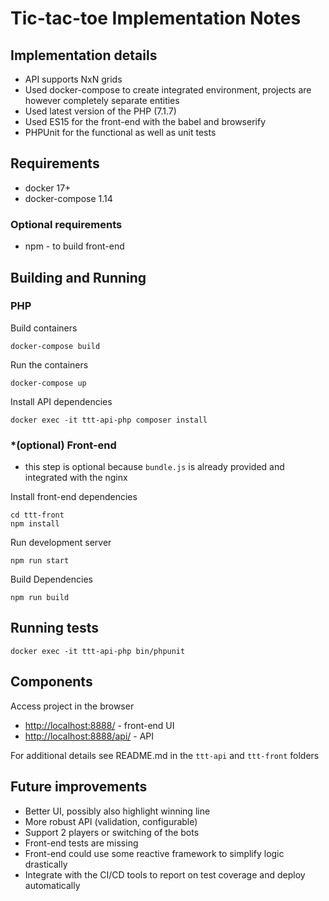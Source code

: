 # Tic-tac-toe Implementation Notes


## Implementation details
- API supports NxN grids
- Used docker-compose to create integrated environment, projects
  are however completely separate entities
- Used latest version of the PHP (7.1.7)
- Used ES15 for the front-end with the babel and browserify
- PHPUnit for the functional as well as unit tests


## Requirements
- docker 17+
- docker-compose 1.14

### Optional requirements
- npm - to build front-end

## Building and Running
### PHP
Build containers
```
docker-compose build
```

Run the containers
```
docker-compose up
```

Install API dependencies
```
docker exec -it ttt-api-php composer install
```

### *(optional) Front-end
* this step is optional because `bundle.js` is already provided
  and integrated with the nginx
  
Install front-end dependencies
```
cd ttt-front
npm install
```

Run development server
```
npm run start
```

Build Dependencies
```
npm run build
```

## Running tests
```
docker exec -it ttt-api-php bin/phpunit
```

## Components
Access project in the browser
- [http://localhost:8888/](http://localhost:8888/) - front-end UI
- [http://localhost:8888/api/](http://localhost:8888/api/) - API

For additional details see README.md in the `ttt-api` and `ttt-front` folders 

## Future improvements
- Better UI, possibly also highlight winning line
- More robust API (validation, configurable)
- Support 2 players or switching of the bots 
- Front-end tests are missing
- Front-end could use some reactive framework to simplify logic drastically
- Integrate with the CI/CD tools to report on test coverage and deploy automatically
